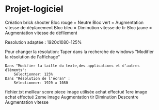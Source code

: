 # Projet-logiciel
Création brick shooter
Bloc rouge = Neutre
Bloc vert = Augmentation vitesse de déplacement
Bloc bleu = Diminution vitesse de tir
Bloc jaune = Augmentation vitesse de défilement

Resolution adaptée : 1920x1080-125%

Pour changer la résolution:
    Taper dans la recherche de windows "Modifier la résolution de l'affichage"

    Dans "Modifier la taille du texte,des applications et d'autres éléments":
        Sélectionner: 125%
    Dans "Résolution de l'écran" :
        Sélectionner: 1920 x 1080


fichier.txt
    meilleur score
    piece
    image utilisée
    achat effectué 1ere image
    achat effectué 2eme image
    Augmentation tir
    Diminution Descentre
    Augmentation vitesse